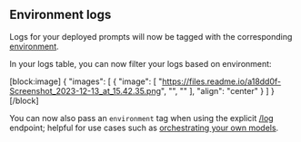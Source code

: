 ## Environment logs

Logs for your deployed prompts will now be tagged with the corresponding [environment](https://docs.humanloop.com/docs/deploy-to-an-environment).

In your logs table, you can now filter your logs based on environment:

[block:image]
{
  "images": [
    {
      "image": [
        "https://files.readme.io/a18dd0f-Screenshot_2023-12-13_at_15.42.35.png",
        "",
        ""
      ],
      "align": "center"
    }
  ]
}
[/block]


You can now also pass an `environment` tag when using the explicit [/log ](https://docs.humanloop.com/reference/logs_log) endpoint; helpful for use cases such as [orchestrating your own models](https://docs.humanloop.com/docs/use-your-own-model-provider).